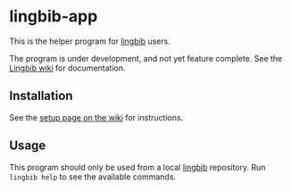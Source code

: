 # lingbib-app
This is the helper program for [lingbib](https://github.com/lingbib/lingbib) users.

The program is under development, and not yet feature complete. See the [Lingbib wiki](https://github.com/lingbib/lingbib/wiki/) for documentation.


## Installation

See the [setup page on the wiki](https://github.com/lingbib/lingbib/wiki/Setup-instructions) for instructions.


## Usage

This program should only be used from a local [lingbib](https://github.com/lingbib/lingbib) repository. Run `lingbib help` to see the available commands.
